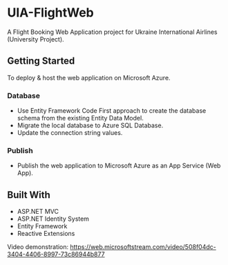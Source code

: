# UIA-FlightWeb
A Flight Booking Web Application project for Ukraine International Airlines (University Project).

## Getting Started
To deploy & host the web application on Microsoft Azure.

### Database
* Use Entity Framework Code First approach to create the database schema from the existing Entity Data Model.
* Migrate the local database to Azure SQL Database.
* Update the connection string values.

### Publish
* Publish the web application to Microsoft Azure as an App Service (Web App).

## Built With
* ASP.NET MVC
* ASP.NET Identity System
* Entity Framework
* Reactive Extensions

Video demonstration: https://web.microsoftstream.com/video/508f04dc-3404-4406-8997-73c86944b877
